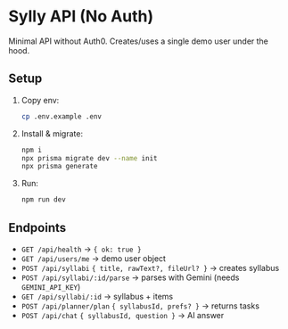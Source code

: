 # Sylly API (No Auth)

Minimal API without Auth0. Creates/uses a single demo user under the hood.

## Setup
1. Copy env:
   ```bash
   cp .env.example .env
   ```
2. Install & migrate:
   ```bash
   npm i
   npx prisma migrate dev --name init
   npx prisma generate
   ```
3. Run:
   ```bash
   npm run dev
   ```

## Endpoints
- `GET /api/health` → `{ ok: true }`
- `GET /api/users/me` → demo user object
- `POST /api/syllabi` `{ title, rawText?, fileUrl? }` → creates syllabus
- `POST /api/syllabi/:id/parse` → parses with Gemini (needs `GEMINI_API_KEY`)
- `GET /api/syllabi/:id` → syllabus + items
- `POST /api/planner/plan` `{ syllabusId, prefs? }` → returns tasks
- `POST /api/chat` `{ syllabusId, question }` → AI answer
